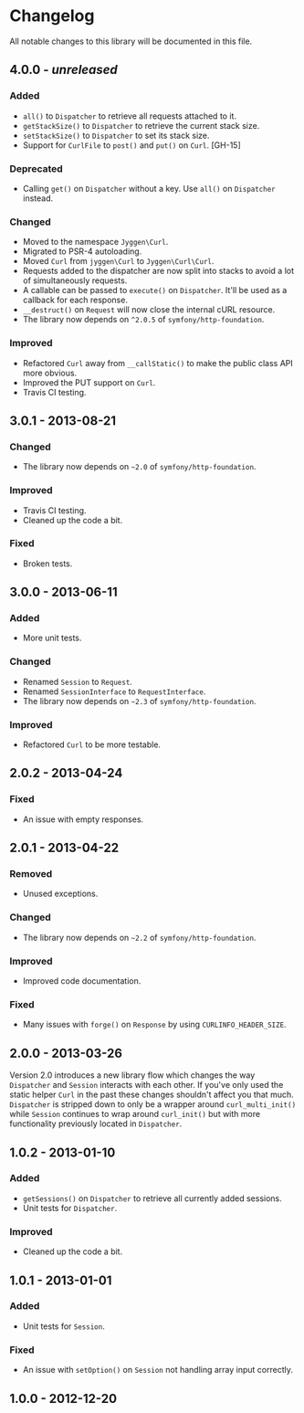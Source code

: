 # Changelog
All notable changes to this library will be documented in this file.

## 4.0.0 - *unreleased*

### Added
- `all()` to `Dispatcher` to retrieve all requests attached to it.
- `getStackSize()` to `Dispatcher` to retrieve the current stack size.
- `setStackSize()` to `Dispatcher` to set its stack size.
- Support for `CurlFile` to `post()` and `put()` on `Curl`. [GH-15]

### Deprecated
- Calling `get()` on `Dispatcher` without a key. Use `all()` on `Dispatcher` instead.

### Changed

- Moved to the namespace `Jyggen\Curl`.
- Migrated to PSR-4 autoloading.
- Moved `Curl` from `jyggen\Curl` to `Jyggen\Curl\Curl`.
- Requests added to the dispatcher are now split into stacks to avoid a lot of simultaneously requests.
- A callable can be passed to `execute()` on `Dispatcher`. It'll be used as a callback for each response. 
- `__destruct()` on `Request` will now close the internal cURL resource.
- The library now depends on `^2.0.5` of `symfony/http-foundation`.

### Improved
- Refactored `Curl` away from `__callStatic()` to make the public class API more obvious.
- Improved the PUT support on `Curl`.
- Travis CI testing.

## 3.0.1 - 2013-08-21

### Changed
- The library now depends on `~2.0` of `symfony/http-foundation`.

### Improved
- Travis CI testing.
- Cleaned up the code a bit.

### Fixed
- Broken tests.

## 3.0.0 - 2013-06-11

### Added
- More unit tests.

### Changed
- Renamed `Session` to `Request`.
- Renamed `SessionInterface` to `RequestInterface`.
- The library now depends on `~2.3` of `symfony/http-foundation`.

### Improved
- Refactored `Curl` to be more testable.

## 2.0.2 - 2013-04-24

### Fixed
- An issue with empty responses.

## 2.0.1 - 2013-04-22

### Removed
- Unused exceptions.

### Changed
- The library now depends on `~2.2` of `symfony/http-foundation`.

### Improved
- Improved code documentation.

### Fixed
- Many issues with `forge()` on `Response` by using `CURLINFO_HEADER_SIZE`.

## 2.0.0 - 2013-03-26

Version 2.0 introduces a new library flow which changes the way `Dispatcher` and `Session` interacts with each other. If you've only used the static helper `Curl` in the past these changes shouldn't affect you that much. `Dispatcher` is stripped down to only be a wrapper around `curl_multi_init()` while `Session` continues to wrap around `curl_init()` but with more functionality previously located in `Dispatcher`.

## 1.0.2 - 2013-01-10

### Added
- `getSessions()` on `Dispatcher` to retrieve all currently added sessions.
- Unit tests for `Dispatcher`.

### Improved
- Cleaned up the code a bit.

## 1.0.1 - 2013-01-01

### Added
- Unit tests for `Session`.

### Fixed
- An issue with `setOption()` on `Session` not handling array input correctly.

## 1.0.0 - 2012-12-20
